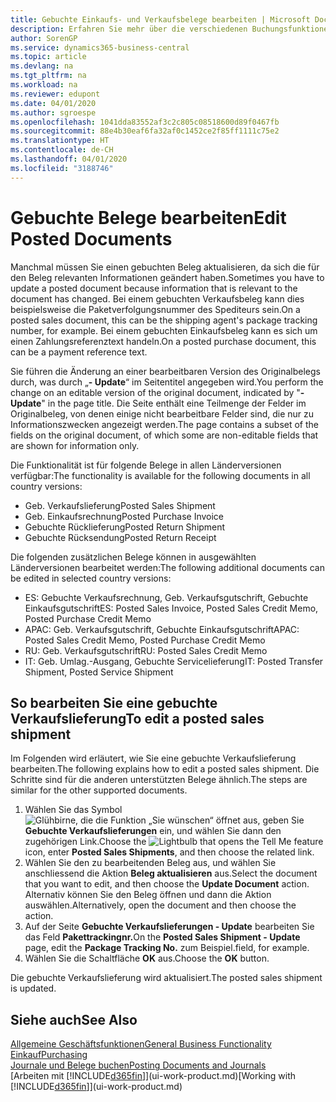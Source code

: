 ```yaml
---
title: Gebuchte Einkaufs- und Verkaufsbelege bearbeiten | Microsoft Docs
description: Erfahren Sie mehr über die verschiedenen Buchungsfunktionen zum Buchen von Einkaufsbelegen und wie Sie gebuchte Belege aktualisieren können.
author: SorenGP
ms.service: dynamics365-business-central
ms.topic: article
ms.devlang: na
ms.tgt_pltfrm: na
ms.workload: na
ms.reviewer: edupont
ms.date: 04/01/2020
ms.author: sgroespe
ms.openlocfilehash: 1041dda83552af3c2c805c08518600d89f0467fb
ms.sourcegitcommit: 88e4b30eaf6fa32af0c1452ce2f85ff1111c75e2
ms.translationtype: HT
ms.contentlocale: de-CH
ms.lasthandoff: 04/01/2020
ms.locfileid: "3188746"
---
```

# <a name="edit-posted-documents"></a><span data-ttu-id="c0a3c-103">Gebuchte Belege bearbeiten</span><span class="sxs-lookup"><span data-stu-id="c0a3c-103">Edit Posted Documents</span></span>
<span data-ttu-id="c0a3c-104">Manchmal müssen Sie einen gebuchten Beleg aktualisieren, da sich die für den Beleg relevanten Informationen geändert haben.</span><span class="sxs-lookup"><span data-stu-id="c0a3c-104">Sometimes you have to update a posted document because information that is relevant to the document has changed.</span></span> <span data-ttu-id="c0a3c-105">Bei einem gebuchten Verkaufsbeleg kann dies beispielsweise die Paketverfolgungsnummer des Spediteurs sein.</span><span class="sxs-lookup"><span data-stu-id="c0a3c-105">On a posted sales document, this can be the shipping agent's package tracking number, for example.</span></span> <span data-ttu-id="c0a3c-106">Bei einem gebuchten Einkaufsbeleg kann es sich um einen Zahlungsreferenztext handeln.</span><span class="sxs-lookup"><span data-stu-id="c0a3c-106">On a posted purchase document, this can be a payment reference text.</span></span>

<span data-ttu-id="c0a3c-107">Sie führen die Änderung an einer bearbeitbaren Version des Originalbelegs durch, was durch „**- Update**“ im Seitentitel angegeben wird.</span><span class="sxs-lookup"><span data-stu-id="c0a3c-107">You perform the change on an editable version of the original document, indicated by "**- Update**" in the page title.</span></span> <span data-ttu-id="c0a3c-108">Die Seite enthält eine Teilmenge der Felder im Originalbeleg, von denen einige nicht bearbeitbare Felder sind, die nur zu Informationszwecken angezeigt werden.</span><span class="sxs-lookup"><span data-stu-id="c0a3c-108">The page contains a subset of the fields on the original document, of which some are non-editable fields that are shown for information only.</span></span>

<span data-ttu-id="c0a3c-109">Die Funktionalität ist für folgende Belege in allen Länderversionen verfügbar:</span><span class="sxs-lookup"><span data-stu-id="c0a3c-109">The functionality is available for the following documents in all country versions:</span></span>
- <span data-ttu-id="c0a3c-110">Geb. Verkaufslieferung</span><span class="sxs-lookup"><span data-stu-id="c0a3c-110">Posted Sales Shipment</span></span>
- <span data-ttu-id="c0a3c-111">Geb. Einkaufsrechnung</span><span class="sxs-lookup"><span data-stu-id="c0a3c-111">Posted Purchase Invoice</span></span>
- <span data-ttu-id="c0a3c-112">Gebuchte Rücklieferung</span><span class="sxs-lookup"><span data-stu-id="c0a3c-112">Posted Return Shipment</span></span>
- <span data-ttu-id="c0a3c-113">Gebuchte Rücksendung</span><span class="sxs-lookup"><span data-stu-id="c0a3c-113">Posted Return Receipt</span></span>

<span data-ttu-id="c0a3c-114">Die folgenden zusätzlichen Belege können in ausgewählten Länderversionen bearbeitet werden:</span><span class="sxs-lookup"><span data-stu-id="c0a3c-114">The following additional documents can be edited in selected country versions:</span></span>
- <span data-ttu-id="c0a3c-115">ES: Gebuchte Verkaufsrechnung, Geb. Verkaufsgutschrift, Gebuchte Einkaufsgutschrift</span><span class="sxs-lookup"><span data-stu-id="c0a3c-115">ES: Posted Sales Invoice, Posted Sales Credit Memo, Posted Purchase Credit Memo</span></span>
- <span data-ttu-id="c0a3c-116">APAC: Geb. Verkaufsgutschrift, Gebuchte Einkaufsgutschrift</span><span class="sxs-lookup"><span data-stu-id="c0a3c-116">APAC: Posted Sales Credit Memo, Posted Purchase Credit Memo</span></span>
- <span data-ttu-id="c0a3c-117">RU: Geb. Verkaufsgutschrift</span><span class="sxs-lookup"><span data-stu-id="c0a3c-117">RU: Posted Sales Credit Memo</span></span>
- <span data-ttu-id="c0a3c-118">IT: Geb. Umlag.-Ausgang, Gebuchte Servicelieferung</span><span class="sxs-lookup"><span data-stu-id="c0a3c-118">IT: Posted Transfer Shipment, Posted Service Shipment</span></span>

## <a name="to-edit-a-posted-sales-shipment"></a><span data-ttu-id="c0a3c-119">So bearbeiten Sie eine gebuchte Verkaufslieferung</span><span class="sxs-lookup"><span data-stu-id="c0a3c-119">To edit a posted sales shipment</span></span>
<span data-ttu-id="c0a3c-120">Im Folgenden wird erläutert, wie Sie eine gebuchte Verkaufslieferung bearbeiten.</span><span class="sxs-lookup"><span data-stu-id="c0a3c-120">The following explains how to edit a posted sales shipment.</span></span> <span data-ttu-id="c0a3c-121">Die Schritte sind für die anderen unterstützten Belege ähnlich.</span><span class="sxs-lookup"><span data-stu-id="c0a3c-121">The steps are similar for the other supported documents.</span></span>

1. <span data-ttu-id="c0a3c-122">Wählen Sie das Symbol ![Glühbirne, die die Funktion „Sie wünschen“ öffnet](media/ui-search/search_small.png "Tell Me-Funktion") aus, geben Sie **Gebuchte Verkaufslieferungen** ein, und wählen Sie dann den zugehörigen Link.</span><span class="sxs-lookup"><span data-stu-id="c0a3c-122">Choose the ![Lightbulb that opens the Tell Me feature](media/ui-search/search_small.png "Tell me what you want to do") icon, enter **Posted Sales Shipments**, and then choose the related link.</span></span>
2. <span data-ttu-id="c0a3c-123">Wählen Sie den zu bearbeitenden Beleg aus, und wählen Sie anschliessend die Aktion **Beleg aktualisieren** aus.</span><span class="sxs-lookup"><span data-stu-id="c0a3c-123">Select the document that you want to edit, and then choose the **Update Document** action.</span></span> <span data-ttu-id="c0a3c-124">Alternativ können Sie den Beleg öffnen und dann die Aktion auswählen.</span><span class="sxs-lookup"><span data-stu-id="c0a3c-124">Alternatively, open the document and then choose the action.</span></span>
3. <span data-ttu-id="c0a3c-125">Auf der Seite **Gebuchte Verkaufslieferungen - Update** bearbeiten Sie das Feld **Pakettrackingnr.**</span><span class="sxs-lookup"><span data-stu-id="c0a3c-125">On the **Posted Sales Shipment - Update** page, edit the **Package Tracking No.**</span></span> <span data-ttu-id="c0a3c-126">zum Beispiel.</span><span class="sxs-lookup"><span data-stu-id="c0a3c-126">field, for example.</span></span>
4. <span data-ttu-id="c0a3c-127">Wählen Sie die Schaltfläche **OK** aus.</span><span class="sxs-lookup"><span data-stu-id="c0a3c-127">Choose the **OK** button.</span></span>

<span data-ttu-id="c0a3c-128">Die gebuchte Verkaufslieferung wird aktualisiert.</span><span class="sxs-lookup"><span data-stu-id="c0a3c-128">The posted sales shipment is updated.</span></span>

## <a name="see-also"></a><span data-ttu-id="c0a3c-129">Siehe auch</span><span class="sxs-lookup"><span data-stu-id="c0a3c-129">See Also</span></span>
[<span data-ttu-id="c0a3c-130">Allgemeine Geschäftsfunktionen</span><span class="sxs-lookup"><span data-stu-id="c0a3c-130">General Business Functionality</span></span>](ui-across-business-areas.md)  
[<span data-ttu-id="c0a3c-131">Einkauf</span><span class="sxs-lookup"><span data-stu-id="c0a3c-131">Purchasing</span></span>](purchasing-manage-purchasing.md)  
[<span data-ttu-id="c0a3c-132">Journale und Belege buchen</span><span class="sxs-lookup"><span data-stu-id="c0a3c-132">Posting Documents and Journals</span></span>](ui-post-documents-journals.md)  
<span data-ttu-id="c0a3c-133">[Arbeiten mit [!INCLUDE[d365fin](includes/d365fin_md.md)]](ui-work-product.md)</span><span class="sxs-lookup"><span data-stu-id="c0a3c-133">[Working with [!INCLUDE[d365fin](includes/d365fin_md.md)]](ui-work-product.md)</span></span>
